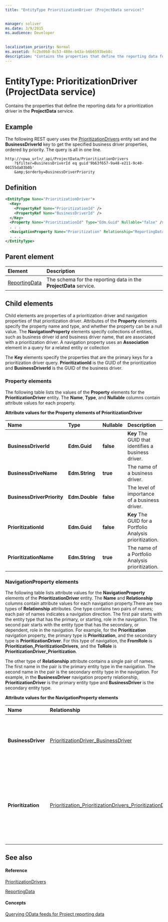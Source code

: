 ```yaml
---
title: "EntityType PrioritizationDriver (ProjectData service)"

 
manager: soliver
ms.date: 3/9/2015
ms.audience: Developer
 
 
localization_priority: Normal
ms.assetid: fc2bd0b8-8c53-480e-b43a-b6b6593beb8c
description: "Contains the properties that define the reporting data for a prioritization driver in the ProjectData service."
---
```


# EntityType: PrioritizationDriver (ProjectData service)

Contains the properties that define the reporting data for a prioritization driver in the **ProjectData** service. 
  
## Example

The following REST query uses the [PrioritizationDrivers](entityset-prioritizationdrivers-projectdata-service.md) entity set and the **BusinessDriverId** key to get the specified business driver properties, ordered by priority. The query is all in one line. 
  
```
http://<pwa_url>/_api/ProjectData/PrioritizationDrivers
    ?$filter=BusinessDriverId eq guid'9b63f657-9a48-e211-9c40-00155da03b0b'
    &amp;$orderby=BusinessDriverPriority
```

## Definition

```XML
<EntityType Name="PrioritizationDriver">
  <Key>
    <PropertyRef Name="PrioritizationId" />
    <PropertyRef Name="BusinessDriverId" />
  </Key>
  <Property Name="PrioritizationId" Type="Edm.Guid" Nullable="false" />
  . . .
  <NavigationProperty Name="Prioritization" Relationship="ReportingData.Prioritization_PrioritizationDrivers_PrioritizationDriver_Prioritization" ToRole="Prioritization_PrioritizationDrivers" FromRole="PrioritizationDriver_Prioritization" />
  . . .
</EntityType>
```

## Parent element

|**Element**|**Description**|
|:-----|:-----|
|[ReportingData](schema-microsoft-office-project-server-projectdata-service.md) <br/> |The schema for the reporting data in the **ProjectData** service.  <br/> |
   
## Child elements

Child elements are properties of a prioritization driver and navigation properties of that prioritization driver. Attributes of the **Property** elements specify the property name and type, and whether the property can be a null value. The **NavigationProperty** elements specify collections of entities, such as business driver id and business driver name, that are associated with a prioritization driver. A navigation property uses an **Association** element in a query for a related entity or collection 
  
The **Key** elements specify the properties that are the primary keys for a prioritization driver query. **PrioritizationId** is the GUID of the prioritization and **BusinessDriverId** is the GUID of the business driver. 
  
### Property elements

The following table lists the values of the **Property** elements for the **PrioritizationDriver** entity. The **Name**, **Type**, and **Nullable** columns contain attribute values for each property. 
  
**Attribute values for the Property elements of PrioritizationDriver**

|**Name**|**Type**|**Nullable**|**Description**|
|:-----|:-----|:-----|:-----|
|**BusinessDriverId** <br/> |**Edm.Guid** <br/> |**false** <br/> |**Key**         The GUID that identifies a business driver.  <br/> |
|**BusinessDriveName** <br/> |**Edm.String** <br/> |**true** <br/> |The name of a business driver.  <br/> |
|**BusinessDriverPriority** <br/> |**Edm.Double** <br/> |**false** <br/> |The level of importance of a business driver.  <br/> |
|**PrioritizationId** <br/> |**Edm.Guid** <br/> |**false** <br/> |**Key**         The GUID for a Portfolio Analysis prioritization.  <br/> |
|**PrioritizationName** <br/> |**Edm.String** <br/> |**true** <br/> |The name of a Portfolio Analysis prioritization.  <br/> |
   
### NavigationProperty elements

The following table lists attribute values for the **NavigationProperty** elements of the **PrioritizationDriver** entity. The **Name** and **Relationship** columns contain attribute values for each navigation property.There are two types of **Relationship** attributes. One type contains two pairs of names; each pair of names indicates a navigation direction. The first pair starts with the entity type that has the primary, or starting, role in the navigation. The second pair starts with the entity type that has the secondary, or dependent, role in the navigation. For example, for the **Prioritization** navigation property, the primary type is **Prioritization**, and the secondary type is **PrioritizationDriver**. For this type of navigation, the **FromRole** is **Prioritization_PrioritizationDrivers**, and the **ToRole** is **PrioritizationDriver_Prioritization**.
  
The other type of **Relationship** attribute contains a single pair of names. The first name in the pair is the primary entity type in the navigation. The second name in the pair is the secondary entity type in the navigation. For example, in the **BusinessDriver** navigation property relationship, **PrioritizationDriver** is the primary entity type and **BusinessDriver** is the secondary entity type. 
  
**Attribute values for the NavigationProperty elements**

|**Name**|**Relationship**|**Description**|
|:-----|:-----|:-----|
|**BusinessDriver** <br/> |[PrioritizationDriver_BusinessDriver](association-prioritizationdriver_businessdriver-projectdata-service.md) <br/> |Establishes navigation from a collection of prioritization drivers to a business driver.  <br/> |
|**Prioritization** <br/> |[Prioritization_PrioritizationDrivers_PrioritizationDriver_Prioritization](association-prioritization_prioritizationdrivers_prioritizationdriver_prioritiza.md) <br/> |Establishes navigation from a prioritization to a collection of prioritization drivers and from a prioritization driver to a prioritization.  <br/> |
   
## See also

#### Reference

[PrioritizationDrivers](entityset-prioritizationdrivers-projectdata-service.md)
  
[ReportingData](schema-microsoft-office-project-server-projectdata-service.md)
#### Concepts

[Querying OData feeds for Project reporting data](querying-odata-feeds-for-project-reporting-data.md)

